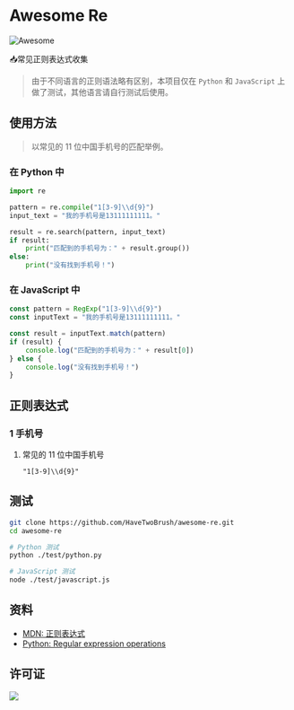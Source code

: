 # Awesome Re

![Awesome](https://cdn.rawgit.com/sindresorhus/awesome/d7305f38d29fed78fa85652e3a63e154dd8e8829/media/badge.svg)

📥常见正则表达式收集

> 由于不同语言的正则语法略有区别，本项目仅在 `Python` 和 `JavaScript` 上做了测试，其他语言请自行测试后使用。

## 使用方法

> 以常见的 11 位中国手机号的匹配举例。

### 在 Python 中

```python
import re

pattern = re.compile("1[3-9]\\d{9}")
input_text = "我的手机号是13111111111。"

result = re.search(pattern, input_text)
if result:
    print("匹配到的手机号为：" + result.group())
else:
    print("没有找到手机号！")
```

### 在 JavaScript 中

```javascript
const pattern = RegExp("1[3-9]\\d{9}")
const inputText = "我的手机号是13111111111。"

const result = inputText.match(pattern)
if (result) {
    console.log("匹配到的手机号为：" + result[0])
} else {
    console.log("没有找到手机号！")
}
```

## 正则表达式

### 1 手机号

1. 常见的 11 位中国手机号

    ```
    "1[3-9]\\d{9}"
    ```

## 测试

```bash
git clone https://github.com/HaveTwoBrush/awesome-re.git
cd awesome-re

# Python 测试
python ./test/python.py

# JavaScript 测试
node ./test/javascript.js
```
## 资料

- [MDN: 正则表达式](https://developer.mozilla.org/zh-CN/docs/Web/JavaScript/Guide/Regular_Expressions)
- [Python: Regular expression operations](https://docs.python.org/3.7/library/re.html)

## 许可证

[![](https://award.dovolopor.com?lt=License&rt=MIT&rbc=green)](./LICENSE)